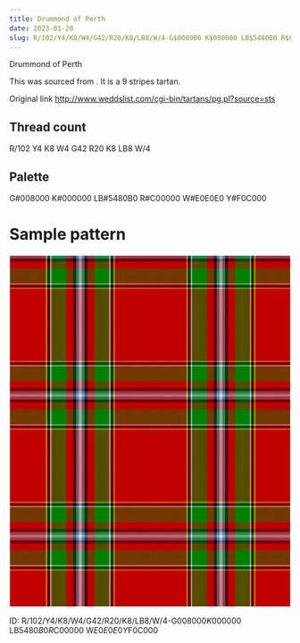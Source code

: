 ```yaml
---
title: Drummond of Perth
date: 2023-01-20
slug: R/102/Y4/K8/W4/G42/R20/K8/LB8/W/4-G$008000 K$000000 LB$5480B0 R$C00000 W$E0E0E0 Y$F0C000
---
```

Drummond of Perth

This was sourced from <no value>.  It is a 9 stripes tartan.

Original link http://www.weddslist.com/cgi-bin/tartans/pg.pl?source=sts

## Thread count
R/102 Y4 K8 W4 G42 R20 K8 LB8 W/4

## Palette
G#008000 K#000000 LB#5480B0 R#C00000 W#E0E0E0 Y#F0C000

# Sample pattern

![Tartan detail](tartan.png "R/102 Y4 K8 W4 G42 R20 K8 LB8 W/4 tartan")

ID: R/102/Y4/K8/W4/G42/R20/K8/LB8/W/4-G$008000 K$000000 LB$5480B0 R$C00000 W$E0E0E0 Y$F0C000